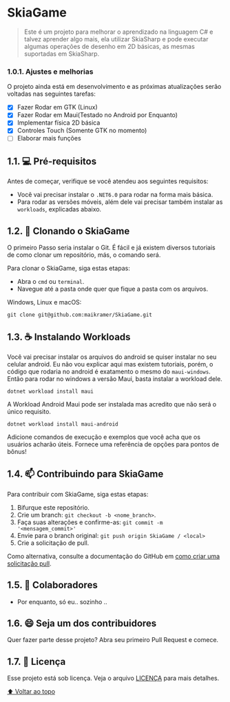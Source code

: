 # SkiaGame

> Este é um projeto para melhorar o aprendizado na linguagem C# e talvez aprender algo mais, ela utilizar SkiaSharp e pode executar algumas operações de desenho em 2D básicas, as mesmas suportadas em SkiaSharp.

### 1.0.1. Ajustes e melhorias

O projeto ainda está em desenvolvimento e as próximas atualizações serão voltadas nas seguintes tarefas:

- [x] Fazer Rodar em GTK (Linux)
- [x] Fazer Rodar em Maui(Testado no Android por Enquanto)
- [x] Implementar física 2D básica
- [x] Controles Touch (Somente GTK no momento)
- [ ] Elaborar mais funções

## 1.1. 💻 Pré-requisitos

Antes de começar, verifique se você atendeu aos seguintes requisitos:
* Você vai precisar instalar o `.NET6.0` para rodar na forma mais básica.
* Para rodar as versões móveis, além dele vai precisar também instalar as `workloads`, explicadas abaixo.

## 1.2. 🚀 Clonando o SkiaGame

O primeiro Passo seria instalar o Git. É fácil e já existem diversos tutoriais de como clonar um repositório, más, o comando será.

Para clonar o SkiaGame, siga estas etapas:

- Abra o `cmd` ou `terminal`.
- Navegue até a pasta onde quer que fique a pasta com os arquivos.

Windows, Linux e macOS:
```
git clone git@github.com:maikramer/SkiaGame.git
```

## 1.3. ☕ Instalando Workloads

Você vai precisar instalar os arquivos do android se quiser instalar no seu celular android. Eu não vou explicar aqui mas existem tutoriais, porém, o código que rodaria no android é exatamento o mesmo do `maui-windows`.
Então para rodar no windows a versão Maui, basta instalar a workload dele.
```
dotnet workload install maui
```
A Workload Android Maui pode ser instalada mas acredito que não será o único requisito.

```
dotnet workload install maui-android
```

Adicione comandos de execução e exemplos que você acha que os usuários acharão úteis. Fornece uma referência de opções para pontos de bônus!

## 1.4. 📫 Contribuindo para SkiaGame
Para contribuir com SkiaGame, siga estas etapas:

1. Bifurque este repositório.
2. Crie um branch: `git checkout -b <nome_branch>`.
3. Faça suas alterações e confirme-as: `git commit -m '<mensagem_commit>'`
4. Envie para o branch original: `git push origin SkiaGame / <local>`
5. Crie a solicitação de pull.

Como alternativa, consulte a documentação do GitHub em [como criar uma solicitação pull](https://help.github.com/en/github/collaborating-with-issues-and-pull-requests/creating-a-pull-request).

## 1.5. 🤝 Colaboradores

* Por enquanto, só eu.. sozinho ..

## 1.6. 😄 Seja um dos contribuidores<br>

Quer fazer parte desse projeto? Abra seu primeiro Pull Request e comece.

## 1.7. 📝 Licença

Esse projeto está sob licença. Veja o arquivo [LICENÇA](LICENSE) para mais detalhes.

[⬆ Voltar ao topo](#nome-do-projeto)<br>

